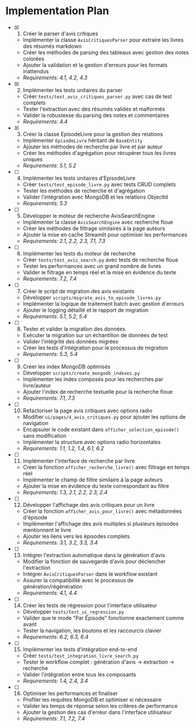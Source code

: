 # Implementation Plan

- [x] 1. Créer le parser d'avis critiques
  - Implémenter la classe `AvisCritiquesParser` pour extraire les livres des résumés markdown
  - Créer les méthodes de parsing des tableaux avec gestion des notes colorées
  - Ajouter la validation et la gestion d'erreurs pour les formats inattendus
  - _Requirements: 4.1, 4.2, 4.3_

- [x] 2. Implémenter les tests unitaires du parser
  - Créer `tests/test_avis_critiques_parser.py` avec cas de test complets
  - Tester l'extraction avec des résumés valides et malformés
  - Valider la robustesse du parsing des notes et commentaires
  - _Requirements: 4.4_

- [x] 3. Créer la classe EpisodeLivre pour la gestion des relations
  - Implémenter `EpisodeLivre` héritant de `BaseEntity`
  - Ajouter les méthodes de recherche par livre et par auteur
  - Créer les méthodes d'agrégation pour récupérer tous les livres uniques
  - _Requirements: 5.1, 5.2_

- [ ] 4. Implémenter les tests unitaires d'EpisodeLivre
  - Créer `tests/test_episode_livre.py` avec tests CRUD complets
  - Tester les méthodes de recherche et d'agrégation
  - Valider l'intégration avec MongoDB et les relations ObjectId
  - _Requirements: 5.3_

- [ ] 5. Développer le moteur de recherche AvisSearchEngine
  - Implémenter la classe `AvisSearchEngine` avec recherche floue
  - Créer les méthodes de filtrage similaires à la page auteurs
  - Ajouter la mise en cache Streamlit pour optimiser les performances
  - _Requirements: 2.1, 2.2, 2.3, 7.1, 7.3_

- [ ] 6. Implémenter les tests du moteur de recherche
  - Créer `tests/test_avis_search.py` avec tests de recherche floue
  - Tester les performances avec un grand nombre de livres
  - Valider le filtrage en temps réel et la mise en évidence du texte
  - _Requirements: 7.2, 7.4_

- [ ] 7. Créer le script de migration des avis existants
  - Développer `scripts/migrate_avis_to_episode_livres.py`
  - Implémenter la logique de traitement batch avec gestion d'erreurs
  - Ajouter le logging détaillé et le rapport de migration
  - _Requirements: 5.1, 5.2, 5.4_

- [ ] 8. Tester et valider la migration des données
  - Exécuter la migration sur un échantillon de données de test
  - Valider l'intégrité des données migrées
  - Créer les tests d'intégration pour le processus de migration
  - _Requirements: 5.3, 5.4_

- [ ] 9. Créer les index MongoDB optimisés
  - Développer `scripts/create_mongodb_indexes.py`
  - Implémenter les index composés pour les recherches par livre/auteur
  - Ajouter l'index de recherche textuelle pour la recherche floue
  - _Requirements: 7.1, 7.3_

- [ ] 10. Refactoriser la page avis critiques avec options radio
  - Modifier `ui/pages/4_avis_critiques.py` pour ajouter les options de navigation
  - Encapsuler le code existant dans `afficher_selection_episode()` sans modification
  - Implémenter la structure avec options radio horizontales
  - _Requirements: 1.1, 1.2, 1.4, 6.1, 6.2_

- [ ] 11. Implémenter l'interface de recherche par livre
  - Créer la fonction `afficher_recherche_livre()` avec filtrage en temps réel
  - Implémenter le champ de filtre similaire à la page auteurs
  - Ajouter la mise en évidence du texte correspondant au filtre
  - _Requirements: 1.3, 2.1, 2.2, 2.3, 2.4_

- [ ] 12. Développer l'affichage des avis critiques pour un livre
  - Créer la fonction `afficher_avis_pour_livre()` avec métadonnées d'épisode
  - Implémenter l'affichage des avis multiples si plusieurs épisodes mentionnent le livre
  - Ajouter les liens vers les épisodes complets
  - _Requirements: 3.1, 3.2, 3.3, 3.4_

- [ ] 13. Intégrer l'extraction automatique dans la génération d'avis
  - Modifier la fonction de sauvegarde d'avis pour déclencher l'extraction
  - Intégrer `AvisCritiquesParser` dans le workflow existant
  - Assurer la compatibilité avec le processus de génération/régénération
  - _Requirements: 4.1, 4.4_

- [ ] 14. Créer les tests de régression pour l'interface utilisateur
  - Développer `tests/test_ui_regression.py`
  - Valider que le mode "Par Épisode" fonctionne exactement comme avant
  - Tester la navigation, les boutons et les raccourcis clavier
  - _Requirements: 6.2, 6.3, 6.4_

- [ ] 15. Implémenter les tests d'intégration end-to-end
  - Créer `tests/test_integration_livre_search.py`
  - Tester le workflow complet : génération d'avis → extraction → recherche
  - Valider l'intégration entre tous les composants
  - _Requirements: 1.4, 2.4, 3.4_

- [ ] 16. Optimiser les performances et finaliser
  - Profiler les requêtes MongoDB et optimiser si nécessaire
  - Valider les temps de réponse selon les critères de performance
  - Ajouter la gestion des cas d'erreur dans l'interface utilisateur
  - _Requirements: 7.1, 7.2, 7.4_